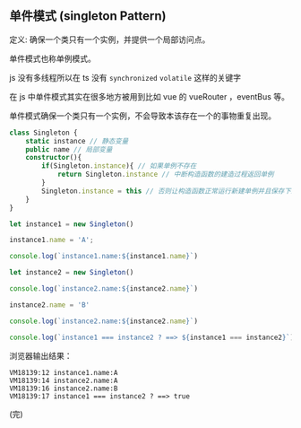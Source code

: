 
## 单件模式 (singleton Pattern)

定义: 确保一个类只有一个实例，并提供一个局部访问点。

单件模式也称单例模式。

js 没有多线程所以在 ts 没有 `synchronized` `volatile` 这样的关键字

在 js 中单件模式其实在很多地方被用到比如 vue 的 vueRouter ，eventBus 等。

单件模式确保一个类只有一个实例，不会导致本该存在一个的事物重复出现。

```ts
class Singleton {
    static instance // 静态变量
    public name // 局部变量
    constructor(){
        if(Singleton.instance){ // 如果单例不存在
            return Singleton.instance // 中断构造函数的建造过程返回单例
        }
        Singleton.instance = this // 否则让构造函数正常运行新建单例并且保存下来
    }
}

let instance1 = new Singleton()

instance1.name = 'A';

console.log(`instance1.name:${instance1.name}`)

let instance2 = new Singleton()

console.log(`instance2.name:${instance2.name}`)

instance2.name = 'B'

console.log(`instance2.name:${instance2.name}`)

console.log(`instance1 === instance2 ? ==> ${instance1 === instance2}`)
```

浏览器输出结果：
```
VM18139:12 instance1.name:A
VM18139:14 instance2.name:A
VM18139:16 instance2.name:B
VM18139:17 instance1 === instance2 ? ==> true
```

(完)